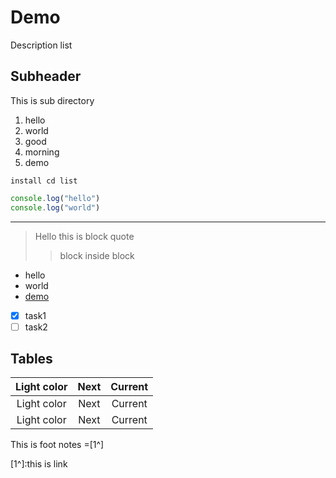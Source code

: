 # Demo

Description list


## Subheader

This is sub directory

1. hello
  1. world
2. good
3. morning
4. demo


`install cd list`

```js
console.log("hello")
console.log("world") 
```
---

> Hello this is block quote
>   >
>> block inside block
>> 


- hello
- world
- [demo](#user-content-demo)


- [x] task1
- [ ] task2

## Tables

|Light color|Next|Current|
|:------:|:------:|:------:|
|Light color|Next|Current|
|Light color|Next|Current|


 This is foot notes =[1^]
 
 [1^]:this is link
